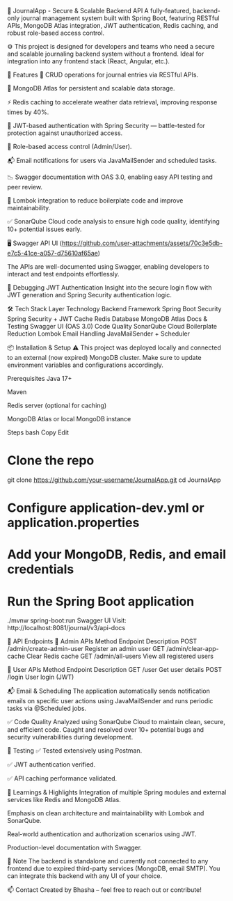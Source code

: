 📓 JournalApp - Secure & Scalable Backend API
A fully-featured, backend-only journal management system built with Spring Boot, featuring RESTful APIs, MongoDB Atlas integration, JWT authentication, Redis caching, and robust role-based access control.

⚙️ This project is designed for developers and teams who need a secure and scalable journaling backend system without a frontend. Ideal for integration into any frontend stack (React, Angular, etc.).

🔧 Features
📑 CRUD operations for journal entries via RESTful APIs.

🧾 MongoDB Atlas for persistent and scalable data storage.

⚡ Redis caching to accelerate weather data retrieval, improving response times by 40%.

🔐 JWT-based authentication with Spring Security — battle-tested for protection against unauthorized access.

👥 Role-based access control (Admin/User).

📬 Email notifications for users via JavaMailSender and scheduled tasks.

📉 Swagger documentation with OAS 3.0, enabling easy API testing and peer review.

🧹 Lombok integration to reduce boilerplate code and improve maintainability.

✅ SonarQube Cloud code analysis to ensure high code quality, identifying 10+ potential issues early.

🖥️ Swagger API UI (https://github.com/user-attachments/assets/70c3e5db-e7c5-41ce-a057-d75610af65ae)

The APIs are well-documented using Swagger, enabling developers to interact and test endpoints effortlessly.


🔐 Debugging JWT Authentication
Insight into the secure login flow with JWT generation and Spring Security authentication logic.


🛠️ Tech Stack
Layer	Technology
Backend Framework	Spring Boot
Security	Spring Security + JWT
Cache	Redis
Database	MongoDB Atlas
Docs & Testing	Swagger UI (OAS 3.0)
Code Quality	SonarQube Cloud
Boilerplate Reduction	Lombok
Email Handling	JavaMailSender + Scheduler

📦 Installation & Setup
⚠️ This project was deployed locally and connected to an external (now expired) MongoDB cluster. Make sure to update environment variables and configurations accordingly.

Prerequisites
Java 17+

Maven

Redis server (optional for caching)

MongoDB Atlas or local MongoDB instance

Steps
bash
Copy
Edit
# Clone the repo
git clone https://github.com/your-username/JournalApp.git
cd JournalApp

# Configure application-dev.yml or application.properties
# Add your MongoDB, Redis, and email credentials

# Run the Spring Boot application
./mvnw spring-boot:run
Swagger UI
Visit: http://localhost:8081/journal/v3/api-docs

🚀 API Endpoints
🔐 Admin APIs
Method	Endpoint	Description
POST	/admin/create-admin-user	Register an admin user
GET	/admin/clear-app-cache	Clear Redis cache
GET	/admin/all-users	View all registered users

👤 User APIs
Method	Endpoint	Description
GET	/user	Get user details
POST	/login	User login (JWT)

📬 Email & Scheduling
The application automatically sends notification emails on specific user actions using JavaMailSender and runs periodic tasks via @Scheduled jobs.

✅ Code Quality
Analyzed using SonarQube Cloud to maintain clean, secure, and efficient code. Caught and resolved over 10+ potential bugs and security vulnerabilities during development.

🧪 Testing
✅ Tested extensively using Postman.

✅ JWT authentication verified.

✅ API caching performance validated.

🧠 Learnings & Highlights
Integration of multiple Spring modules and external services like Redis and MongoDB Atlas.

Emphasis on clean architecture and maintainability with Lombok and SonarQube.

Real-world authentication and authorization scenarios using JWT.

Production-level documentation with Swagger.

📌 Note
The backend is standalone and currently not connected to any frontend due to expired third-party services (MongoDB, email SMTP). You can integrate this backend with any UI of your choice.

📫 Contact
Created by Bhasha – feel free to reach out or contribute!
